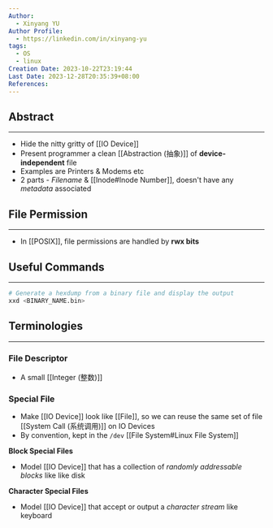```yaml
---
Author:
  - Xinyang YU
Author Profile:
  - https://linkedin.com/in/xinyang-yu
tags:
  - OS
  - linux
Creation Date: 2023-10-22T23:19:44
Last Date: 2023-12-28T20:35:39+08:00
References: 
---
```


## Abstract

---

- Hide the nitty gritty of [[IO Device]]
- Present programmer a clean [[Abstraction (抽象)]] of **device-independent** file
- Examples are Printers & Modems etc
- 2 parts - _Filename_ & [[Inode#Inode Number]], doesn't have any _metadata_ associated


## File Permission
---
- In [[POSIX]], file permissions are handled by **rwx bits**

## Useful Commands
---
```bash
# Generate a hexdump from a binary file and display the output
xxd <BINARY_NAME.bin>
```
## Terminologies

---
### File Descriptor
- A small [[Integer (整数)]]
### Special File

- Make [[IO Device]] look like [[File]], so we can reuse the same set of file [[System Call (系统调用)]] on IO Devices
- By convention, kept in the `/dev` [[File System#Linux File System]]

**Block Special Files**
- Model [[IO Device]] that has a collection of *randomly addressable blocks* like like disk

**Character Special Files**
- Model [[IO Device]] that accept or output a *character stream* like keyboard

